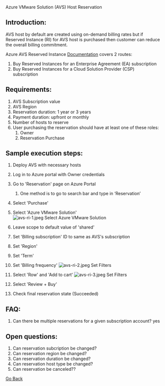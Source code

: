 Azure VMware Solution (AVS) Host Reservation 


## Introduction:
AVS host by default are created using on-demand billing rates but if Reserved Instance (RI) for AVS host is purchased then customer can reduce the overall billing commitment.

Azure AVS Reserved Instance [Documentation](https://docs.microsoft.com/en-us/azure/azure-vmware/reserved-instance) covers 2 routes:
1. Buy Reserved Instances for an Enterprise Agreement (EA) subscription
2. Buy Reserved Instances for a Cloud Solution Provider (CSP) subscription


## Requirements:
1. AVS Subscription value
2. AVS Region
3. Reservation duration: 1 year or 3 years
4. Payment duration: upfront or monthly 
5. Number of hosts to reserve
6. User purchasing the reservation should have at least one of these roles: 
	1. Owner
	2. Reservation Purchase

## Sample execution steps:
1. Deploy AVS with necessary hosts
2. Log in to Azure portal with Owner credentials
3. Go to 'Reservation' page on Azure Portal 
	1. One method is to go to search bar and type in ‘Reservation’
4. Select 'Purchase'
5. Select 'Azure VMware Solution'
![avs-ri-1.jpeg Select Azure VMware Solution](http://drive.google.com/uc?export=view&id=1hBjA-ID8B4us0nXyc-sPQP1-tPdoFsrV)

6. Leave scope to default value of 'shared'
7. Set 'Billing subscription' ID to same as AVS's subscription
8. Set 'Region'
9. Set 'Term'
10. Set 'Billing frequency'
![avs-ri-2.jpeg Set Filters](http://drive.google.com/uc?export=view&id=1_zOGCTa91BXeCl0uXQv0Oyohppiz3qg5)


11. Select 'Row' and 'Add to cart'
![avs-ri-3.jpeg Set Filters](http://drive.google.com/uc?export=view&id=1LLaVXf1zV6D4-E4_mXVBNWu25mVjpKNf)

12. Select 'Review + Buy'
13. Check final reservation state (Succeeded)


## FAQ: 
1. Can there be multiple reservations for a given subscription account?
   yes


## Open questions:
1. Can reservation subcription be changed?
2. Can reservation region be changed?
3. Can reservation duration be changed?
4. Can reservation host type be changed?
5. Can reservation be canceled??
 
[Go Back](../README.md)



